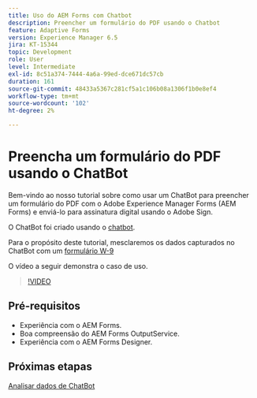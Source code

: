 ```yaml
---
title: Uso do AEM Forms com Chatbot
description: Preencher um formulário do PDF usando o Chatbot
feature: Adaptive Forms
version: Experience Manager 6.5
jira: KT-15344
topic: Development
role: User
level: Intermediate
exl-id: 8c51a374-7444-4a6a-99ed-dce671dc57cb
duration: 161
source-git-commit: 48433a5367c281cf5a1c106b08a1306f1b0e8ef4
workflow-type: tm+mt
source-wordcount: '102'
ht-degree: 2%

---
```


# Preencha um formulário do PDF usando o ChatBot

Bem-vindo ao nosso tutorial sobre como usar um ChatBot para preencher um formulário do PDF com o Adobe Experience Manager Forms (AEM Forms) e enviá-lo para assinatura digital usando o Adobe Sign.

O ChatBot foi criado usando o [chatbot](https://www.chatbot.com/).

Para o propósito deste tutorial, mesclaremos os dados capturados no ChatBot com um [formulário W-9](assets/fw9.xdp)

O vídeo a seguir demonstra o caso de uso.

>[!VIDEO](https://video.tv.adobe.com/v/3428432?learn=on)

## Pré-requisitos

* Experiência com o AEM Forms.
* Boa compreensão do AEM Forms OutputService.
* Experiência com o AEM Forms Designer.

## Próximas etapas

[Analisar dados de ChatBot](parse-chat-bot-data.md)
